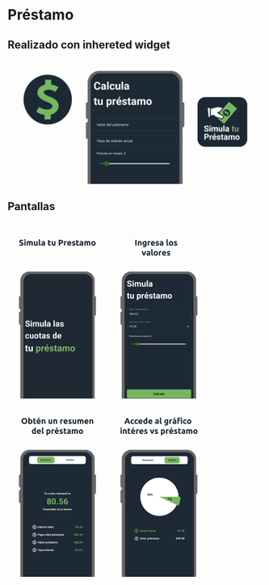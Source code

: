 # Préstamo

## Realizado con inhereted widget

<picture>
  <img alt="Funciones" src="/assets/photos/funciones.png">
</picture>

## Pantallas

<picture>
  <img alt="Funciones" src="/assets/photos/prestamo1.png" height="350px">
</picture>
<picture>
  <img alt="Funciones" src="/assets/photos/prestamo2.png" height="350px">
</picture>
<picture>
  <img alt="Funciones" src="/assets/photos/prestamo3.png" height="350px">
</picture>
<picture>
  <img alt="Funciones" src="/assets/photos/prestamo4.png" height="350px">
</picture>

